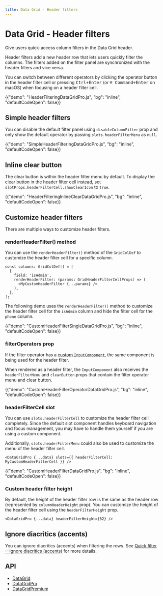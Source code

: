 ```yaml
---
title: Data Grid - Header filters
---
```


# Data Grid - Header filters [<span class="plan-pro"></span>](/x/introduction/licensing/#pro-plan 'Pro plan')

<p class="description">Give users quick-access column filters in the Data Grid header.</p>

Header filters add a new header row that lets users quickly filter the columns.
The filters added on the filter panel are synchronized with the header filters and vice versa.

You can switch between different operators by clicking the operator button in the header filter cell or pressing <kbd><kbd class="key">Ctrl</kbd>+<kbd class="key">Enter</kbd></kbd> (or <kbd><kbd class="key">⌘ Command</kbd>+<kbd class="key">Enter</kbd></kbd> on macOS) when focusing on a header filter cell.

{{"demo": "HeaderFilteringDataGridPro.js", "bg": "inline", "defaultCodeOpen": false}}

## Simple header filters

You can disable the default filter panel using `disableColumnFilter` prop and only show the default operator by passing `slots.headerFilterMenu` as `null`.

{{"demo": "SimpleHeaderFilteringDataGridPro.js", "bg": "inline", "defaultCodeOpen": false}}

## Inline clear button

The clear button is within the header filter menu by default. To display the clear button in the header filter cell instead, set `slotProps.headerFilterCell.showClearIcon` to `true`.

{{"demo": "HeaderFilteringInlineClearDataGridPro.js", "bg": "inline", "defaultCodeOpen": false}}

## Customize header filters

There are multiple ways to customize header filters.

### renderHeaderFilter() method

You can use the `renderHeaderFilter()` method of the `GridColDef` to customize the header filter cell for a specific column.

```tsx
const columns: GridColDef[] = [
  {
    field: 'isAdmin',
    renderHeaderFilter: (params: GridHeaderFilterCellProps) => (
      <MyCustomHeaderFilter {...params} />
    ),
  },
];
```

The following demo uses the `renderHeaderFilter()` method to customize the header filter cell for the `isAdmin` column and hide the filter cell for the `phone` column.

{{"demo": "CustomHeaderFilterSingleDataGridPro.js", "bg": "inline", "defaultCodeOpen": false}}

### filterOperators prop

If the filter operator has a [custom `InputComponent`](/x/react-data-grid/filtering/customization/#custom-input-component), the same component is being used for the header filter.

When rendered as a header filter, the `InputComponent` also receives the `headerFilterMenu` and `clearButton` props that contain the filter operator menu and clear button.

{{"demo": "CustomHeaderFilterOperatorDataGridPro.js", "bg": "inline", "defaultCodeOpen": false}}

### headerFilterCell slot

You can use `slots.headerFilterCell` to customize the header filter cell completely.
Since the default slot component handles keyboard navigation and focus management, you may have to handle them yourself if you are using a custom component.

Additionally, `slots.headerFilterMenu` could also be used to customize the menu of the header filter cell.

```tsx
<DataGridPro {...data} slots={{ headerFilterCell: MyCustomHeaderFilterCell }} />
```

{{"demo": "CustomHeaderFilterDataGridPro.js", "bg": "inline", "defaultCodeOpen": false}}

### Custom header filter height

By default, the height of the header filter row is the same as the header row (represented by `columnHeaderHeight` prop).
You can customize the height of the header filter cell using the `headerFilterHeight` prop.

```tsx
<DataGridPro {...data} headerFilterHeight={52} />
```

## Ignore diacritics (accents)

You can ignore diacritics (accents) when filtering the rows.
See [Quick filter—Ignore diacritics (accents)](/x/react-data-grid/filtering/quick-filter/#ignore-diacritics-accents) for more details.

## API

- [DataGrid](/x/api/data-grid/data-grid/)
- [DataGridPro](/x/api/data-grid/data-grid-pro/)
- [DataGridPremium](/x/api/data-grid/data-grid-premium/)
